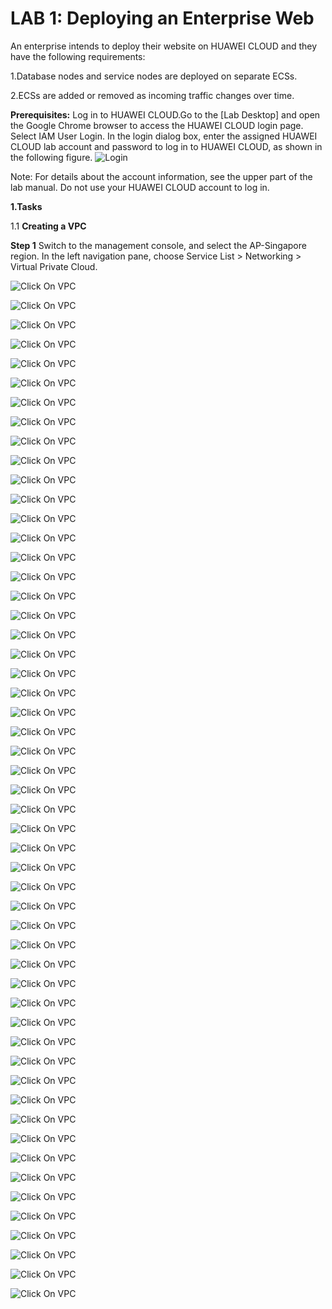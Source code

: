 # LAB 1: Deploying an Enterprise Web

An enterprise intends to deploy their website on HUAWEI CLOUD and they have the following requirements:

1.Database nodes and service nodes are deployed on separate ECSs.

2.ECSs are added or removed as incoming traffic changes over time.

**Prerequisites:** Log in to HUAWEI CLOUD.Go to the [Lab Desktop] and open the Google Chrome browser to access the HUAWEI CLOUD login page. Select IAM User Login. In the login dialog box, enter the assigned HUAWEI CLOUD lab account and password to log in to HUAWEI CLOUD, as shown in the following figure.
![Login](Images/1.jpg)

Note: For details about the account information, see the upper part of the lab manual. Do not use your HUAWEI CLOUD account to log in.

**1.Tasks**

1.1 **Creating a VPC**

**Step 1** Switch to the management console, and select the AP-Singapore region. In the left navigation pane, choose Service List > Networking > Virtual Private Cloud.

![Click On VPC](Images/2.jpg)

![Click On VPC](Images/3.jpg)

![Click On VPC](Images/4.jpg)

![Click On VPC](Images/5.jpg)

![Click On VPC](Images/6.jpg)

![Click On VPC](Images/7.jpg)

![Click On VPC](Images/8.jpg)

![Click On VPC](Images/9.jpg)

![Click On VPC](Images/10.jpg)

![Click On VPC](Images/11.jpg)

![Click On VPC](Images/12.jpg)

![Click On VPC](Images/13.jpg)

![Click On VPC](Images/14.jpg)

![Click On VPC](Images/15.jpg)

![Click On VPC](Images/16.jpg)

![Click On VPC](Images/17.jpg)

![Click On VPC](Images/18.jpg)

![Click On VPC](Images/19.jpg)

![Click On VPC](Images/20.jpg)

![Click On VPC](Images/21.jpg)

![Click On VPC](Images/22.jpg)

![Click On VPC](Images/23.jpg)

![Click On VPC](Images/24.jpg)

![Click On VPC](Images/25.jpg)

![Click On VPC](Images/26.jpg)

![Click On VPC](Images/27.jpg)

![Click On VPC](Images/28.jpg)

![Click On VPC](Images/29.jpg)

![Click On VPC](Images/30.jpg)

![Click On VPC](Images/31.jpg)

![Click On VPC](Images/32.jpg)

![Click On VPC](Images/33.jpg)

![Click On VPC](Images/34.jpg)

![Click On VPC](Images/35.jpg)

![Click On VPC](Images/36.jpg)

![Click On VPC](Images/37.jpg)

![Click On VPC](Images/38.jpg)

![Click On VPC](Images/39.jpg)

![Click On VPC](Images/40.jpg)

![Click On VPC](Images/41.jpg)

![Click On VPC](Images/42.jpg)

![Click On VPC](Images/43.jpg)

![Click On VPC](Images/44.jpg)

![Click On VPC](Images/45.jpg)

![Click On VPC](Images/46.jpg)

![Click On VPC](Images/47.jpg)

![Click On VPC](Images/48.jpg)

![Click On VPC](Images/49.jpg)

![Click On VPC](Images/50.jpg)

![Click On VPC](Images/51.jpg)

![Click On VPC](Images/52.jpg)

![Click On VPC](Images/53.jpg)

![Click On VPC](Images/54.jpg)



